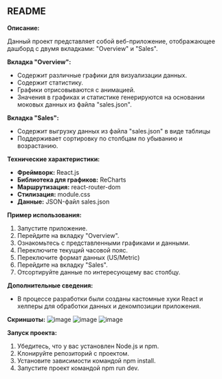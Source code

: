 ## README

**Описание:**

Данный проект представляет собой веб-приложение, отображающее дашборд с двумя вкладками: "Overview" и "Sales".

**Вкладка "Overview":**

* Содержит различные графики для визуализации данных.
* Содержит статистику.
* Графики отрисовываются с анимацией.
* Значения в графиках и статистике генерируются на основании моковых данных из файла "sales.json".

**Вкладка "Sales":**

* Содержит выгрузку данных из файла "sales.json" в виде таблицы
* Поддерживает сортировку по столбцам по убыванию и возрастанию.

**Технические характеристики:**

* **Фреймворк:** React.js
* **Библиотека для графиков:** ReCharts
* **Маршрутизация:** react-router-dom
* **Стилизация:** module.css
* **Данные:** JSON-файл sales.json

**Пример использования:**

1. Запустите приложение.
2. Перейдите на вкладку "Overview".
3. Ознакомьтесь с представленными графиками и данными.
4. Переключите текущий часовой пояс.
5. Переключите формат данных (US/Metric)
4. Перейдите на вкладку "Sales".
5. Отсортируйте данные по интересующему вас столбцу.

**Дополнительные сведения:**

* В процессе разработки были созданы кастомные хуки React и хелперы для обработки данных и декомпозиции приложения.

**Скриншоты:**
![image](https://github.com/Maksim-Jk/old-master-assignment/assets/131034634/468505b3-fa7b-459d-b8b9-dc250f642105)
![image](https://github.com/Maksim-Jk/old-master-assignment/assets/131034634/8bc58c1c-64ff-4c25-99c8-fa3d4755cc5d)
![image](https://github.com/Maksim-Jk/old-master-assignment/assets/131034634/452600b0-5aac-4b4b-9be4-43afc8003249)

**Запуск проекта:**

1. Убедитесь, что у вас установлен Node.js и npm. 
2. Клонируйте репозиторий с проектом. 
3. Установите зависимости командой npm install. 
4. Запустите проект командой npm run dev.
